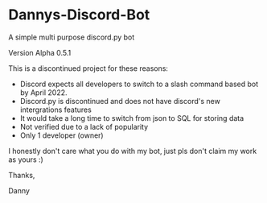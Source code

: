 # Dannys-Discord-Bot
A simple multi purpose discord.py bot

Version Alpha 0.5.1

This is a discontinued project for these reasons:
- Discord expects all developers to switch to a slash command based bot by April 2022.
- Discord.py is discontinued and does not have discord's new intergrations features
- It would take a long time to switch from json to SQL for storing data
- Not verified due to a lack of popularity
- Only 1 developer (owner)

I honestly don't care what you do with my bot, just pls don't claim my work as yours :)

Thanks,

Danny
